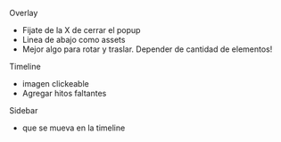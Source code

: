  Overlay 
  * Fijate de la X de cerrar el popup
  * Linea de abajo como assets
  * Mejor algo para rotar y traslar. Depender de cantidad de elementos!

Timeline
  * imagen clickeable
  * Agregar hitos faltantes

Sidebar
  * que se mueva en la timeline
